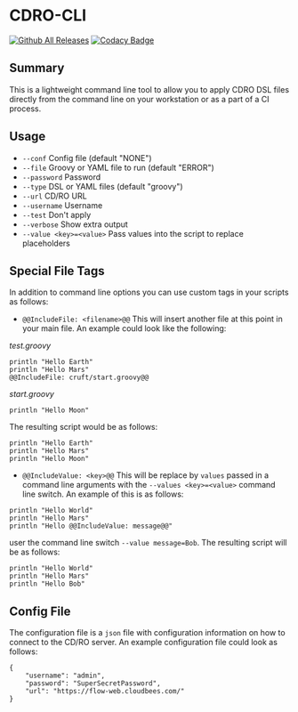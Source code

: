 # CDRO-CLI

[![Github All Releases](https://img.shields.io/github/downloads/zvercodebender/cdro-cli/total.svg)]()
[![Codacy Badge](https://app.codacy.com/project/badge/Grade/69125833c2ab49a8b79c97c31284419a)](https://app.codacy.com/gh/zvercodebender/cdro-cli/dashboard?utm_source=gh&utm_medium=referral&utm_content=&utm_campaign=Badge_grade)

## Summary

This is a lightweight command line tool to allow you to apply CDRO DSL files directly from the command line on your workstation or as a part of a CI process.

## Usage

* `--conf` 
        Config file (default "NONE")
* `--file` 
        Groovy or YAML file to run (default "ERROR")
* `--password` 
        Password
* `--type` 
        DSL or YAML files (default "groovy")
* `--url` 
        CD/RO URL
* `--username` 
        Username
* `--test`
        Don't apply
* `--verbose` 
        Show extra output
* `--value <key>=<value>`
        Pass values into the script to replace placeholders

## Special File Tags

In addition to command line options you can use custom tags in your scripts as follows:

* `@@IncludeFile: <filename>@@` This will insert another file at this point in your main file.  An example could look like the following:

*test.groovy*

```
println "Hello Earth"
println "Hello Mars"
@@IncludeFile: cruft/start.groovy@@
```

*start.groovy*
```
println "Hello Moon"
```

The resulting script would be as follows:

```
println "Hello Earth"
println "Hello Mars"
println "Hello Moon"
```

* `@@IncludeValue: <key>@@` This will be replace by `values` passed in a command line arguments with the `--values <key>=<value>` command line switch.  An example of this is as follows:

```
println "Hello World"
println "Hello Mars"
println "Hello @@IncludeValue: message@@"
```

user the command line switch `--value message=Bob`.  The resulting script will be as follows:

```
println "Hello World"
println "Hello Mars"
println "Hello Bob"
```

## Config File

The configuration file is a `json` file with configuration information on how to connect to the CD/RO server.  An example configuration file could look as follows:

```
{
    "username": "admin",
    "password": "SuperSecretPassword",
    "url": "https://flow-web.cloudbees.com/"
}
```



